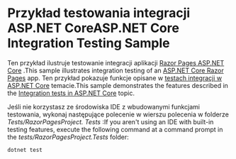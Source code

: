 # <a name="aspnet-core-integration-testing-sample"></a><span data-ttu-id="02d94-101">Przykład testowania integracji ASP.NET Core</span><span class="sxs-lookup"><span data-stu-id="02d94-101">ASP.NET Core Integration Testing Sample</span></span>

<span data-ttu-id="02d94-102">Ten przykład ilustruje testowanie integracji aplikacji [Razor Pages ASP.NET Core](https://docs.microsoft.com/aspnet/core/mvc/razor-pages) .</span><span class="sxs-lookup"><span data-stu-id="02d94-102">This sample illustrates integration testing of an [ASP.NET Core Razor Pages](https://docs.microsoft.com/aspnet/core/mvc/razor-pages) app.</span></span> <span data-ttu-id="02d94-103">Ten przykład pokazuje funkcje opisane w [testach integracji w ASP.NET Core](https://docs.microsoft.com/aspnet/core/test/integration-tests) temacie.</span><span class="sxs-lookup"><span data-stu-id="02d94-103">This sample demonstrates the features described in the [Integration tests in ASP.NET Core](https://docs.microsoft.com/aspnet/core/test/integration-tests) topic.</span></span>

<span data-ttu-id="02d94-104">Jeśli nie korzystasz ze środowiska IDE z wbudowanymi funkcjami testowania, wykonaj następujące polecenie w wierszu polecenia w folderze *Tests/RazorPagesProject. Tests* :</span><span class="sxs-lookup"><span data-stu-id="02d94-104">If you aren't using an IDE with built-in testing features, execute the following command at a command prompt in the *tests/RazorPagesProject.Tests* folder:</span></span>

```dotnetcli
dotnet test
```
